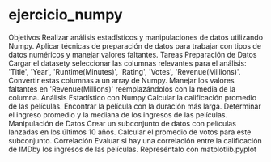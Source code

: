 # ejercicio_numpy

Objetivos
Realizar análisis estadísticos y manipulaciones de datos utilizando Numpy.
Aplicar técnicas de preparación de datos para trabajar con tipos de datos numéricos y manejar valores faltantes.
Tareas
Preparación de Datos
Cargar el datasety seleccionar las columnas relevantes para el análisis: 'Title', 'Year', 'Runtime(Minutes)', 'Rating', 'Votes', 'Revenue(Millions)'.
Convertir estas columnas a un array de Numpy.
Manejar los valores faltantes en 'Revenue(Millions)' reemplazándolos con la media de la columna.
Análisis Estadístico con Numpy
Calcular la calificación promedio de las películas.
Encontrar la película con la duración más larga.
Determinar el ingreso promedio y la mediana de los ingresos de las películas.
Manipulación de Datos
Crear un subconjunto de datos con películas lanzadas en los últimos 10 años.
Calcular el promedio de votos para este subconjunto.
Correlación
Evaluar si hay una correlación entre la calificación de IMDby los ingresos de las películas. Represéntalo con matplotlib.pyplot
